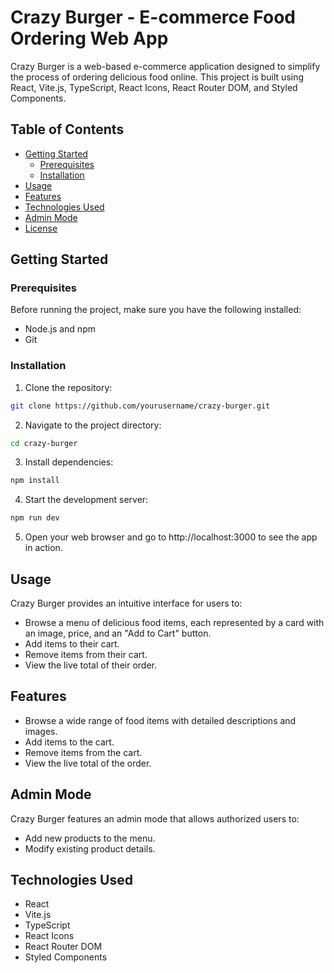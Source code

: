 # Crazy Burger - E-commerce Food Ordering Web App

Crazy Burger is a web-based e-commerce application designed to simplify the process of ordering delicious food online. This project is built using React, Vite.js, TypeScript, React Icons, React Router DOM, and Styled Components.

## Table of Contents

- [Getting Started](#getting-started)
  - [Prerequisites](#prerequisites)
  - [Installation](#installation)
- [Usage](#usage)
- [Features](#features)
- [Technologies Used](#technologies-used)
- [Admin Mode](#admin-mode)
- [License](#license)

## Getting Started

### Prerequisites

Before running the project, make sure you have the following installed:

- Node.js and npm
- Git

### Installation

1. Clone the repository:

```bash
git clone https://github.com/yourusername/crazy-burger.git
```

2. Navigate to the project directory:

```bash
cd crazy-burger
```
3. Install dependencies:

```bash
npm install
```
4. Start the development server:

```bash
npm run dev
```

5. Open your web browser and go to http://localhost:3000 to see the app in action.
## Usage

Crazy Burger provides an intuitive interface for users to:

- Browse a menu of delicious food items, each represented by a card with an image, price, and an "Add to Cart" button.
- Add items to their cart.
- Remove items from their cart.
- View the live total of their order.

## Features

- Browse a wide range of food items with detailed descriptions and images.
- Add items to the cart.
- Remove items from the cart.
- View the live total of the order.

## Admin Mode

Crazy Burger features an admin mode that allows authorized users to:

- Add new products to the menu.
- Modify existing product details.
## Technologies Used

- React
- Vite.js
- TypeScript
- React Icons
- React Router DOM
- Styled Components